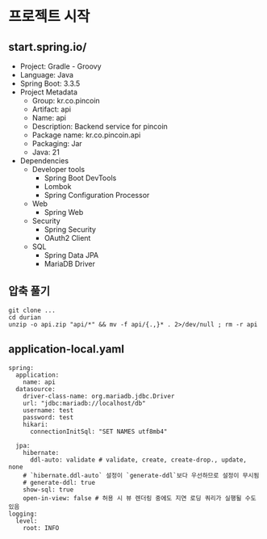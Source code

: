# 프로젝트 시작

## start.spring.io/

- Project: Gradle - Groovy
- Language: Java
- Spring Boot: 3.3.5
- Project Metadata
    - Group: kr.co.pincoin
    - Artifact: api
    - Name: api
    - Description: Backend service for pincoin
    - Package name: kr.co.pincoin.api
    - Packaging: Jar
    - Java: 21
- Dependencies
    - Developer tools
        - Spring Boot DevTools
        - Lombok
        - Spring Configuration Processor
    - Web
        - Spring Web
    - Security
        - Spring Security
        - OAuth2 Client
    - SQL
        - Spring Data JPA
        - MariaDB Driver

## 압축 풀기

```
git clone ...
cd durian
unzip -o api.zip "api/*" && mv -f api/{.,}* . 2>/dev/null ; rm -r api
```

## application-local.yaml

```
spring:
  application:
    name: api
  datasource:
    driver-class-name: org.mariadb.jdbc.Driver
    url: "jdbc:mariadb://localhost/db"
    username: test
    password: test
    hikari:
      connectionInitSql: "SET NAMES utf8mb4"

  jpa:
    hibernate:
      ddl-auto: validate # validate, create, create-drop., update, none
    # `hibernate.ddl-auto` 설정이 `generate-ddl`보다 우선하므로 설정이 무시됨
    # generate-ddl: true
    show-sql: true
    open-in-view: false # 허용 시 뷰 렌더링 중에도 지연 로딩 쿼리가 실행될 수도 있음
logging:
  level:
    root: INFO
```

## 